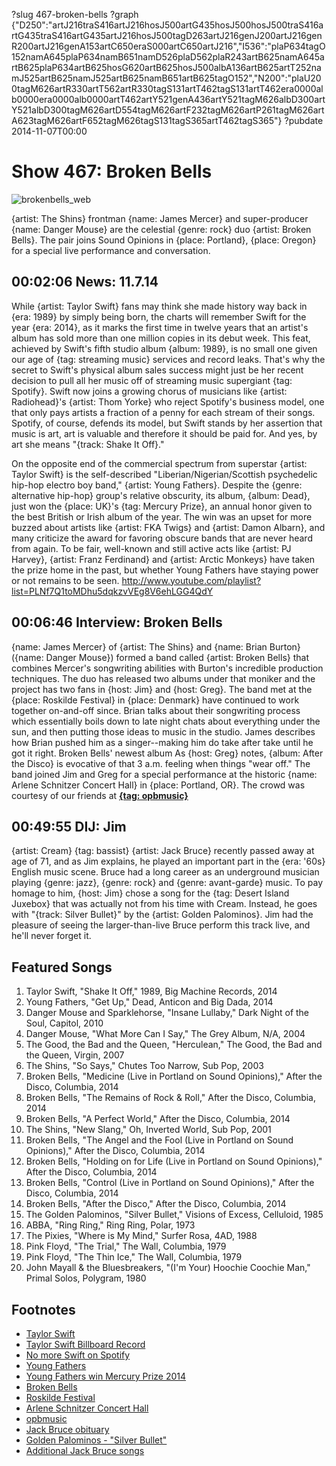 ?slug 467-broken-bells
?graph {"D250":"artJ216traS416artJ216hosJ500artG435hosJ500hosJ500traS416artG435traS416artG435artJ216hosJ500tagD263artJ216genJ200artJ216genR200artJ216genA153artC650eraS000artC650artJ216","I536":"plaP634tagO152namA645plaP634namB651namD526plaD562plaR243artB625namA645artB625plaP634artB625hosG620artB625hosJ500albA136artB625artT252namJ525artB625namJ525artB625namB651artB625tagO152","N200":"plaU200tagM626artR330artT562artR330tagS131artT462tagS131artT462era0000alb0000era0000alb0000artT462artY521genA436artY521tagM626albD300artY521albD300tagM626artD554tagM626artF232tagM626artP261tagM626artA623tagM626artF652tagM626tagS131tagS365artT462tagS365"}
?pubdate 2014-11-07T00:00

# Show 467: Broken Bells 
![brokenbells_web](http://static.soundopinions.org/images/2014/brokenbells_web.jpg)

{artist: The Shins} frontman {name: James Mercer} and super-producer {name: Danger Mouse} are the celestial {genre: rock} duo {artist: Broken Bells}. The pair joins Sound Opinions in {place: Portland}, {place: Oregon} for a special live performance and conversation.  

## 00:02:06 News: 11.7.14

While {artist: Taylor Swift} fans may think she made history way back in {era: 1989} by simply being born, the charts will remember Swift for the year {era: 2014}, as it marks the first time in twelve years that an artist's album has sold more than one million copies in its debut week. This feat, achieved by Swift's fifth studio album {album: 1989}, is no small one given our age of {tag: streaming music} services and record leaks. That's why the secret to Swift's physical album sales success might just be her recent decision to pull all her music off of streaming music supergiant {tag: Spotify}. Swift now joins a growing chorus of musicians like {artist: Radiohead}'s {artist: Thom Yorke} who reject Spotify's business model, one that only pays artists a fraction of a penny for each stream of their songs. Spotify, of course, defends its model, but Swift stands by her assertion that music is art, art is valuable and therefore it should be paid for. And yes, by art she means "{track: Shake It Off}."

On the opposite end of the commercial spectrum from superstar {artist: Taylor Swift} is the self-described  "Liberian/Nigerian/Scottish psychedelic hip-hop electro boy band,"  {artist: Young Fathers}. Despite the {genre: alternative hip-hop} group's relative obscurity, its album, {album: Dead}, just won the {place: UK}'s {tag: Mercury Prize}, an annual honor given to the best British or Irish album of the year. The win was an upset for more buzzed about artists like {artist: FKA Twigs} and {artist: Damon Albarn}, and many criticize the award for favoring obscure bands that are never heard from again. To be fair, well-known and still active acts like {artist: PJ Harvey}, {artist: Franz Ferdinand} and {artist: Arctic Monkeys} have taken the prize home in the past, but whether Young Fathers have staying power or not remains to be seen.
http://www.youtube.com/playlist?list=PLNf7Q1toMDhu5dqkzvVEg8V6ehLGG4QdY

## 00:06:46 Interview: Broken Bells
{name: James Mercer} of {artist: The Shins} and {name: Brian Burton} ({name: Danger Mouse}) formed a band called {artist: Broken Bells} that combines Mercer's songwriting abilities with Burton's incredible production techniques. The duo has released two albums under that moniker and the project has two fans in {host: Jim} and {host: Greg}. The band met at the {place: Roskilde Festival} in {place: Denmark} have continued to work together on-and-off since. Brian talks about their songwriting process which essentially boils down to late night chats about everything under the sun, and then putting those ideas to music in the studio. James describes how Brian pushed him as a singer--making him do take after take until he got it right. Broken Bells' newest album As {host: Greg} notes, {album: After the Disco} is evocative of that 3 a.m. feeling when things "wear off." The band joined Jim and Greg for a special performance at the historic {name: Arlene Schnitzer Concert Hall} in {place: Portland, OR}. The crowd was courtesy of our friends at [**{tag: opbmusic}**](http://www.opb.org/opbmusic/) 


## 00:49:55 DIJ: Jim
{artist: Cream} {tag: bassist} {artist: Jack Bruce} recently passed away at age of 71, and as Jim explains, he played an important part in the {era: '60s} English music scene. Bruce had a long career as an underground musician playing {genre: jazz}, {genre: rock} and {genre: avant-garde} music. To pay homage to him, {host: Jim} chose a song for the {tag: Desert Island Juxebox} that was actually not from his time with Cream. Instead, he goes with "{track: Silver Bullet}" by the {artist: Golden Palominos}. Jim had the pleasure of seeing the larger-than-live Bruce perform this track live, and he'll never forget it.


## Featured Songs

1. Taylor Swift, "Shake It Off," 1989, Big Machine Records, 2014 
1. Young Fathers, "Get Up," Dead, Anticon and Big Dada, 2014 
1. Danger Mouse and Sparklehorse, "Insane Lullaby," Dark Night of the Soul, Capitol, 2010 
1. Danger Mouse, "What More Can I Say," The Grey Album, N/A, 2004 
1. The Good, the Bad and the Queen, "Herculean," The Good, the Bad and the Queen, Virgin, 2007 
1. The Shins, "So Says," Chutes Too Narrow, Sub Pop, 2003 
1. Broken Bells, "Medicine (Live in Portland on Sound Opinions)," After the Disco, Columbia, 2014 
1. Broken Bells, "The Remains of Rock & Roll," After the Disco, Columbia, 2014 
1. Broken Bells, "A Perfect World," After the Disco, Columbia, 2014 
1. The Shins, "New Slang," Oh, Inverted World, Sub Pop, 2001 
1. Broken Bells, "The Angel and the Fool (Live in Portland on Sound Opinions)," After the Disco, Columbia, 2014 
1. Broken Bells, "Holding on for Life (Live in Portland on Sound Opinions)," After the Disco, Columbia, 2014 
1. Broken Bells, "Control (Live in Portland on Sound Opinions)," After the Disco, Columbia, 2014 
1. Broken Bells, "After the Disco," After the Disco, Columbia, 2014 
1. The Golden Palominos, "Silver Bullet," Visions of Excess, Celluloid, 1985 
1. ABBA, "Ring Ring," Ring Ring, Polar, 1973
1. The Pixies, "Where is My Mind," Surfer Rosa, 4AD, 1988 
1. Pink Floyd, "The Trial," The Wall, Columbia, 1979 
1. Pink Floyd, "The Thin Ice," The Wall, Columbia, 1979 
1. John Mayall & the Bluesbreakers, "(I'm Your) Hoochie Coochie Man," Primal Solos, Polygram, 1980 


## Footnotes
- [Taylor Swift](http://taylorswift.com/)
- [Taylor Swift Billboard Record](http://www.billboard.com/articles/columns/chart-beat/6304536/official-taylor-swifts-1989-debuts-with-1287-million-sold-in)
- [No more Swift on Spotify](http://www.rollingstone.com/music/news/taylor-swift-abruptly-pulls-entire-catalog-from-spotify-20141103)
- [Young Fathers](http://www.young-fathers.com/)
- [Young Fathers win Mercury Prize 2014](http://www.bbc.com/news/entertainment-arts-29791914)
- [Broken Bells](http://www.brokenbells.com/)
- [Roskilde Festival](http://www.roskilde-festival.dk/)
- [Arlene Schnitzer Concert Hall](http://www.portland5.com/arlene-schnitzer-concert-hall)
- [opbmusic](http://www.opb.org/opbmusic/)
- [Jack Bruce obituary](http://www.rollingstone.com/music/features/jack-bruce-cream-obituary-20141027)
- [Golden Palominos - "Silver Bullet"](https://www.youtube.com/watch?v=Fwl3zZuatpA)
- [Additional Jack Bruce songs](http://www.rollingstone.com/music/news/frickes-picks-radio-remembering-jack-bruce-the-deep-tracks-20141027)
